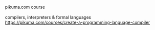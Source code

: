 pikuma.com course<br><br>
compilers, interpreters & formal languages<br>
https://pikuma.com/courses/create-a-programming-language-compiler